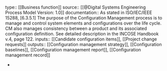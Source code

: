 type:: [[Business function]]
source:: [[@Digital Systems Engineering Process Model Version: 1.0]]
documentation:: As stated in ISO/IEC/IEEE 15288, [6.3.5.1] The purpose of the Configuration Management process is to manage and control system elements and configurations over the life cycle. CM also manages consistency between a product and its associated configuration definition.  See detailed description in the INCOSE Handbook v.4, page 122.
inputs:: [[Candidate configuration items]], [[Project change requests]]
outputs:: [[Configuration management strategy]], [[Configuration baselines]], [[Configuration management report]], [[Configuration management record]]

-